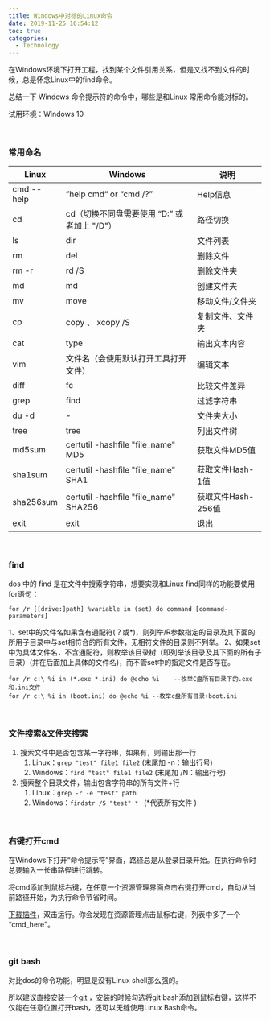 ```yaml
---
title: Windows中对标的Linux命令
date: 2019-11-25 16:54:12
toc: true
categories:
  - Technology
---
```


在Windows环境下打开工程，找到某个文件引用关系，但是又找不到文件的时候，总是怀念Linux中的find命令。

总结一下 Windows 命令提示符的命令中，哪些是和Linux 常用命令能对标的。

<!--more-->

试用环境：Windows 10

<br/>

### 常用命名

| Linux      | Windows                                      | 说明               |
| ---------- | -------------------------------------------- | ------------------ |
| cmd --help | ”help cmd“ or  “cmd /?”                      | Help信息           |
| cd         | cd（切换不同盘需要使用  “D:” 或者加上 "/D"） | 路径切换           |
| ls         | dir                                          | 文件列表           |
| rm         | del                                          | 删除文件           |
| rm -r      | rd /S                                        | 删除文件夹         |
| md         | md                                           | 创建文件夹         |
| mv         | move                                         | 移动文件/文件夹    |
| cp         | copy 、 xcopy /S                             | 复制文件、文件夹   |
| cat        | type                                         | 输出文本内容       |
| vim        | 文件名（会使用默认打开工具打开文件）         | 编辑文本           |
| diff       | fc                                           | 比较文件差异       |
| grep       | find                                         | 过滤字符串         |
| du -d      | -                                            | 文件夹大小         |
| tree       | tree                                         | 列出文件树         |
| md5sum     | certutil -hashfile "file_name" MD5           | 获取文件MD5值      |
| sha1sum    | certutil -hashfile "file_name" SHA1          | 获取文件Hash-1值   |
| sha256sum  | certutil -hashfile "file_name" SHA256        | 获取文件Hash-256值 |
| exit       | exit                                         | 退出               |

<br/>

### find

dos 中的 find 是在文件中搜索字符串，想要实现和Linux find同样的功能要使用for语句：

```
for /r [[drive:]path] %variable in (set) do command [command-parameters]
```

1、set中的文件名如果含有通配符(？或*)，则列举/R参数指定的目录及其下面的所用子目录中与set相符合的所有文件，无相符文件的目录则不列举。
2、如果set中为具体文件名，不含通配符，则枚举该目录树（即列举该目录及其下面的所有子目录）(并在后面加上具体的文件名)，而不管set中的指定文件是否存在。

```
for /r c:\ %i in (*.exe *.ini) do @echo %i    --枚举C盘所有目录下的.exe和.ini文件
for /r c:\ %i in (boot.ini) do @echo %i --枚举c盘所有目录+boot.ini
```

<br/>

### 文件搜索&文件夹搜索

1. 搜索文件中是否包含某一字符串，如果有，则输出那一行
   1. Linux：`grep "test" file1 file2` (末尾加 -n：输出行号)
   2. Windows：`find "test" file1 file2` (末尾加 /N：输出行号)
2. 搜索整个目录文件，输出包含字符串的所有文件+行
   1. Linux：`grep -r -e "test" path`
   2. Windows：`findstr /S "test" * ` (\*代表所有文件 )

<br/>

### 右键打开cmd

在Windows下打开“命令提示符”界面，路径总是从登录目录开始。在执行命令时总要输入一长串路径进行跳转。

将cmd添加到鼠标右键，在任意一个资源管理界面点击右键打开cmd，自动从当前路径开始，为执行命令节省时间。

[下载插件](/images/dos-bash/AutoCMD.zip)，双击运行。你会发现在资源管理点击鼠标右键，列表中多了一个 “cmd_here"。

<br/>

### git bash

对比dos的命令功能，明显是没有Linux shell那么强的。

所以建议直接安装一个[git](https://git-scm.com/downloads) ，安装的时候勾选将git bash添加到鼠标右键，这样不仅能在任意位置打开bash，还可以无缝使用Linux Bash命令。